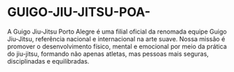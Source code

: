# GUIGO-JIU-JITSU-POA-
A Guigo Jiu-Jitsu Porto Alegre é uma filial oficial da renomada equipe Guigo Jiu-Jitsu, referência nacional e internacional na arte suave. Nossa missão é promover o desenvolvimento físico, mental e emocional por meio da prática do jiu-jitsu, formando não apenas atletas, mas pessoas mais seguras, disciplinadas e equilibradas.
